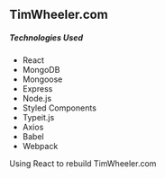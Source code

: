 ## TimWheeler.com

##### Technologies Used
* React
* MongoDB
* Mongoose
* Express
* Node.js
* Styled Components
* Typeit.js
* Axios
* Babel
* Webpack


Using React to rebuild TimWheeler.com